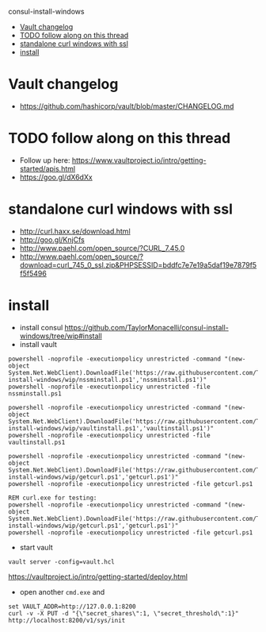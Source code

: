 <!-- START doctoc generated TOC please keep comment here to allow auto update -->
<!-- DON'T EDIT THIS SECTION, INSTEAD RE-RUN doctoc TO UPDATE -->
consul-install-windows

- [Vault changelog](#vault-changelog)
- [TODO follow along on this thread](#todo-follow-along-on-this-thread)
- [standalone curl windows with ssl](#standalone-curl-windows-with-ssl)
- [install](#install)

<!-- END doctoc generated TOC please keep comment here to allow auto update -->

Vault changelog
===============

-   <https://github.com/hashicorp/vault/blob/master/CHANGELOG.md>

TODO follow along on this thread
================================

-   Follow up here:
    <https://www.vaultproject.io/intro/getting-started/apis.html>
-   <https://goo.gl/dX6dXx>

standalone curl windows with ssl
================================

-   <http://curl.haxx.se/download.html>
-   <http://goo.gl/KnjCfs>
-   <http://www.paehl.com/open_source/?CURL_7.45.0>
-   <http://www.paehl.com/open_source/?download=curl_745_0_ssl.zip&PHPSESSID=bddfc7e7e19a5daf19e7879f5f5f5496>

install
=======

-   install consul
    <https://github.com/TaylorMonacelli/consul-install-windows/tree/wip#install>
-   install vault

<!-- -->

    powershell -noprofile -executionpolicy unrestricted -command "(new-object System.Net.WebClient).DownloadFile('https://raw.githubusercontent.com/TaylorMonacelli/vault-install-windows/wip/nssminstall.ps1','nssminstall.ps1')"
    powershell -noprofile -executionpolicy unrestricted -file nssminstall.ps1

    powershell -noprofile -executionpolicy unrestricted -command "(new-object System.Net.WebClient).DownloadFile('https://raw.githubusercontent.com/TaylorMonacelli/vault-install-windows/wip/vaultinstall.ps1','vaultinstall.ps1')"
    powershell -noprofile -executionpolicy unrestricted -file vaultinstall.ps1

    powershell -noprofile -executionpolicy unrestricted -command "(new-object System.Net.WebClient).DownloadFile('https://raw.githubusercontent.com/TaylorMonacelli/vault-install-windows/wip/getcurl.ps1','getcurl.ps1')"
    powershell -noprofile -executionpolicy unrestricted -file getcurl.ps1

    REM curl.exe for testing:
    powershell -noprofile -executionpolicy unrestricted -command "(new-object System.Net.WebClient).DownloadFile('https://raw.githubusercontent.com/TaylorMonacelli/vault-install-windows/wip/getcurl.ps1','getcurl.ps1')"
    powershell -noprofile -executionpolicy unrestricted -file getcurl.ps1

-   start vault

<!-- -->

    vault server -config=vault.hcl

<https://vaultproject.io/intro/getting-started/deploy.html>

-   open another `cmd.exe` and

<!-- -->

    set VAULT_ADDR=http://127.0.0.1:8200
    curl -v -X PUT -d "{\"secret_shares\":1, \"secret_threshold\":1}" http://localhost:8200/v1/sys/init

